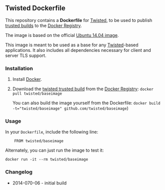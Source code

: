 ## Twisted Dockerfile

This repository contains a **Dockerfile** for [Twisted](https://www.twistedmatrix.com.com/), to be used to publish [trusted builds](https://index.docker.io/u/twisteds/twisted/) to the [Docker Registry](https://index.docker.io/).

The image is based on the official [Ubuntu 14.04 image](https://registry.hub.docker.com/_/ubuntu/).

This image is meant to be used as a base for any [Twisted](https://www.twistedmatrix.com.com/)-based applications.  It also includes all dependencies necessary for client and server TLS support.

### Installation

1. Install [Docker](https://www.docker.io/).
2. Download the [twisted trusted build](https://index.docker.io/u/twisted/baseimage/) from the [Docker Registry](https://index.docker.io/): `docker pull twisted/baseimage`

    You can also build the image yourself from the Dockerfile: `docker build -t="twisted/baseimage" github.com/twisted/baseimage`)

### Usage

In your `Dockerfile`, include the following line:

        FROM twisted/baseimage

Alternately, you can just run the image to test it:

    docker run -it --rm twisted/baseimage

### Changelog
- 2014-070-06 - initial build
